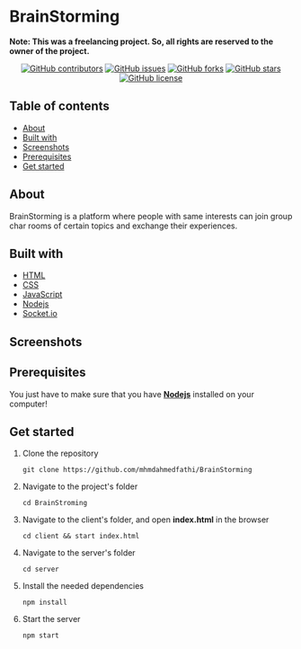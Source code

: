 
# BrainStorming

**Note: This was a freelancing project. So, all rights are reserved to the owner of the project.**

<div align="center">

[![GitHub contributors](https://img.shields.io/github/contributors/mhmdahmedfathi/BrainStorming)](https://github.com/mhmdahmedfathi/BrainStorming/contributors)
[![GitHub issues](https://img.shields.io/github/issues/mhmdahmedfathi/BrainStorming)](https://github.com/mhmdahmedfathi/BrainStorming/issues)
[![GitHub forks](https://img.shields.io/github/forks/mhmdahmedfathi/BrainStorming)](https://github.com/mhmdahmedfathi/BrainStorming/network)
[![GitHub stars](https://img.shields.io/github/stars/mhmdahmedfathi/BrainStorming)](https://github.com/mhmdahmedfathi/BrainStorming/stargazers)
[![GitHub license](https://img.shields.io/github/license/mhmdahmedfathi/BrainStorming)](https://github.com/mhmdahmedfathi/BrainStorming/blob/main/LICENSE)
</div>

## Table of contents

- [About](#about)
- [Built with](#built-with)
- [Screenshots](#screenshots)
- [Prerequisites](#prerequisites)
- [Get started](#get-started)

## About

BrainStorming is a platform where people with same interests can join group char rooms of certain topics and exchange their experiences.

## Built with

- [HTML](https://developer.mozilla.org/en-US/docs/Web/HTML)
- [CSS](https://developer.mozilla.org/en-US/docs/Web/CSS)
- [JavaScript](https://developer.mozilla.org/en-US/docs/Web/JavaScript)
- [Nodejs](https://nodejs.org/en/)
- [Socket.io](https://socket.io/)

## Screenshots



## Prerequisites

You just have to make sure that you have **[Nodejs](https://nodejs.org/en/)** installed on your computer!

## Get started

1. Clone the repository
	```
	git clone https://github.com/mhmdahmedfathi/BrainStorming
	```
2. Navigate to the project's folder
	```
	cd BrainStroming
	```
3. Navigate to the client's folder, and open **index.html** in the browser
	```
	cd client && start index.html
	```
4. Navigate to the server's folder
	```
	cd server
	```
5. Install the needed dependencies
	```
	npm install
	```
6. Start the server
	```
	npm start
	```
